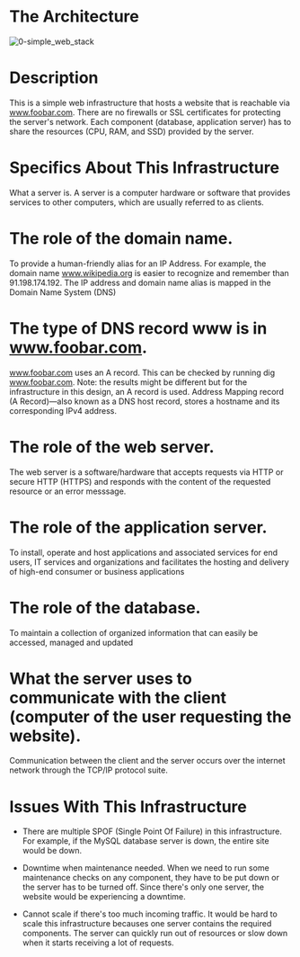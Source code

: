 # The Architecture
![0-simple_web_stack](https://github.com/patty6339/alx-system_engineering-devops/assets/21007127/9df31d7b-f08d-42a7-847c-cd4d7d05fc51)


# Description
This is a simple web infrastructure that hosts a website that is reachable via www.foobar.com. There are no firewalls or SSL certificates for protecting the server's network. Each component (database, application server) has to share the resources (CPU, RAM, and SSD) provided by the server.
# Specifics About This Infrastructure
What a server is.
A server is a computer hardware or software that provides services to other computers, which are usually referred to as clients.

# The role of the domain name.
To provide a human-friendly alias for an IP Address. For example, the domain name www.wikipedia.org is easier to recognize and remember than 91.198.174.192. The IP address and domain name alias is mapped in the Domain Name System (DNS)

# The type of DNS record www is in www.foobar.com.
www.foobar.com uses an A record. This can be checked by running dig www.foobar.com.
Note: the results might be different but for the infrastructure in this design, an A record is used.
Address Mapping record (A Record)—also known as a DNS host record, stores a hostname and its corresponding IPv4 address.

# The role of the web server.
The web server is a software/hardware that accepts requests via HTTP or secure HTTP (HTTPS) and responds with the content of the requested resource or an error messsage.

# The role of the application server.
To install, operate and host applications and associated services for end users, IT services and organizations and facilitates the hosting and delivery of high-end consumer or business applications

# The role of the database.
To maintain a collection of organized information that can easily be accessed, managed and updated

# What the server uses to communicate with the client (computer of the user requesting the website).
Communication between the client and the server occurs over the internet network through the TCP/IP protocol suite.

# Issues With This Infrastructure
- There are multiple SPOF (Single Point Of Failure) in this infrastructure.
For example, if the MySQL database server is down, the entire site would be down.

- Downtime when maintenance needed.
When we need to run some maintenance checks on any component, they have to be put down or the server has to be turned off. Since there's only one server, the website would be experiencing a downtime.

- Cannot scale if there's too much incoming traffic.
It would be hard to scale this infrastructure becauses one server contains the required components. The server can quickly run out of resources or slow down when it starts receiving a lot of requests.

